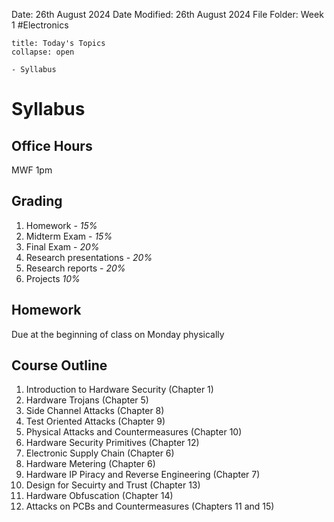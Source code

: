 Date: 26th August 2024
Date Modified: 26th August 2024
File Folder: Week 1
#Electronics

```ad-abstract
title: Today's Topics
collapse: open

- Syllabus

```

# Syllabus

## Office Hours
MWF 1pm

## Grading
1. Homework - *15%*
2. Midterm Exam - *15%*
3. Final Exam - *20%*
4. Research presentations - *20%*
5. Research reports - *20%*
6. Projects *10%*

## Homework

Due at the beginning of class on Monday physically

## Course Outline

1. Introduction to Hardware Security (Chapter 1)
2. Hardware Trojans (Chapter 5)
3. Side Channel Attacks (Chapter 8)
4. Test Oriented Attacks (Chapter 9)
5. Physical Attacks and Countermeasures (Chapter 10)
6. Hardware Security Primitives (Chapter 12)
7. Electronic Supply Chain (Chapter 6)
8. Hardware Metering (Chapter 6)
9. Hardware IP Piracy and Reverse Engineering (Chapter 7)
10. Design for Secuirty and Trust (Chapter 13)
11. Hardware Obfuscation (Chapter 14)
12. Attacks on PCBs and Countermeasures (Chapters 11 and 15)
